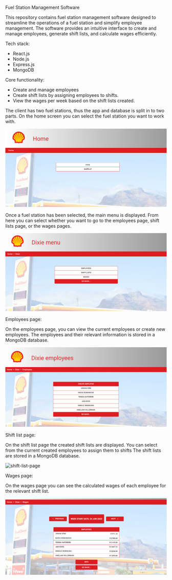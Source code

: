 Fuel Station Management Software

This repository contains fuel station management software designed to streamline the operations of a fuel station and simplify employee management. The software provides an intuitive interface to create and manage employees, generate shift lists, and calculate wages efficiently.

Tech stack:

- React.js
- Node.js
- Express.js
- MongoDB

Core functionality:

- Create and manage employees
- Create shift lists by assigning employees to shifts.
- View the wages per week based on the shift lists created. 

The client has two fuel stations, thus the app and database is split in to two parts. 
On the home screen you can select the fuel station you want to work with. 

![home-page](./src/images/FMS-Home.png)

Once a fuel station has been selected, the main menu is displayed.
From here you can select whether you want to go to the employees page, shift lists page, or the wages pages.

![menu-page](./src/images/FMS-Menu.png)

Employees page:

On the employees page, you can view the current employees or create new employees.
The employees and their relevant information is stored in a MongoDB database.  

![employee-page](./src/images/FMS-Employees.png)

Shift list page: 

On the shift list page the created shift lists are displayed. 
You can select from the current created employees to assign them to shifts
The shift lists are stored in a MongoDB database.

![shift-list-page](./src/images/FMS-Shift-list.png)

Wages page: 

On the wages page you can see the calculated wages of each employee for the relevant shift list. 

![wages-page](./src/images/FMS-Wages.png)





